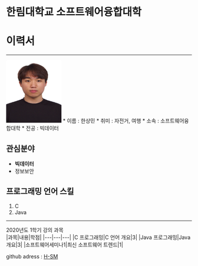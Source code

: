 # 한림대학교 소프트웨어융합대학
# 이력서
---
<img src=hsm.jpg height=170 width=150>
* 이름 : 한상민   
* 취미 : 자전거, 여행   
* 소속 : 소프트웨어융합대학   
* 전공 : 빅데이터   

관심분야
---
* **빅데이터**
* 정보보안

프로그래밍 언어 스킬
---
1. C
2. Java

---------------

2020년도 1학기 강의 과목   
|과목|내용|학점|
|---|---|---|
|C 프로그래밍|C 언어 개요|3|
|Java 프로그래밍|Java 개요|3|
|소프트웨어세미나1|최신 소프트웨어 트렌드|1|


github adress : [H-SM][github]

[github]:http://github.com/tkdalsgks
